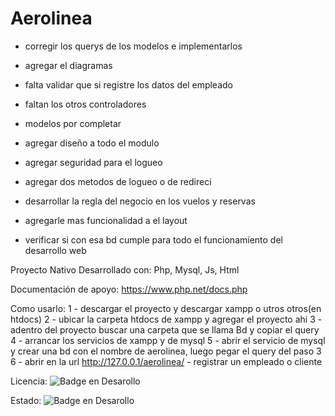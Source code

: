 
# Aerolinea #

* corregir los querys de los modelos e implementarlos

* agregar el diagramas

* falta validar que si registre los datos del empleado

* faltan los otros controladores 

* modelos por completar

* agregar diseño a todo el modulo

* agregar seguridad para el logueo 

* agregar dos metodos de logueo o de redireci

* desarrollar la regla del negocio en los vuelos y reservas

* agregarle mas funcionalidad a el layout

* verificar si con esa bd cumple para todo el funcionamiento del desarrollo web 

Proyecto Nativo Desarrollado con: Php, Mysql, Js, Html

Documentación de apoyo: https://www.php.net/docs.php

Como usarlo:
    1 - descargar el proyecto y descargar xampp o utros otros(en htdocs)
    2 - ubicar la carpeta htdocs de xampp y agregar el proyecto ahi 
    3 - adentro del proyecto buscar una carpeta que se llama Bd y copiar el query
    4 - arrancar los servicios de xampp y de mysql
    5 - abrir el servicio de mysql y crear una bd con el nombre de aerolinea, luego pegar el query del paso 3
    6 - abrir en la url http://127.0.0.1/aerolinea/ 
     - registrar un empleado o cliente

Licencia:
 ![Badge en Desarollo](https://img.shields.io/badge/MIT-blue)

Estado:
![Badge en Desarollo](https://img.shields.io/badge/STATUS-EN%20DESAROLLO-green)
